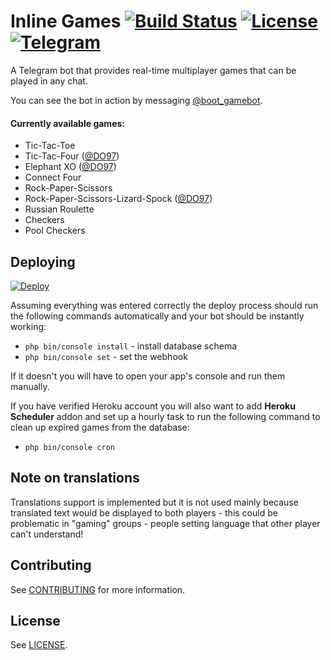 # Inline Games [![Build Status](https://travis-ci.org/jacklul/inlinegamesbot.svg?branch=master)](https://travis-ci.org/jacklul/inlinegamesbot) [![License](https://img.shields.io/github/license/jacklul/inlinegamesbot.svg)](https://github.com/jacklul/inlinegamesbot/blob/master/LICENSE) [![Telegram](https://img.shields.io/badge/Telegram-%40boot_gamebot-blue.svg)](https://telegram.me/boot_gamebot)

A Telegram bot that provides real-time multiplayer games that can be played in any chat.

You can see the bot in action by messaging [@boot_gamebot](https://telegram.me/boot_gamebot).

#### Currently available games:

- Tic-Tac-Toe
- Tic-Tac-Four ([@DO97](https://github.com/DO97))
- Elephant XO ([@DO97](https://github.com/DO97))
- Connect Four
- Rock-Paper-Scissors
- Rock-Paper-Scissors-Lizard-Spock ([@DO97](https://github.com/DO97))
- Russian Roulette
- Checkers
- Pool Checkers

## Deploying

[![Deploy](https://www.herokucdn.com/deploy/button.svg)](https://heroku.com/deploy?template=https://github.com/jacklul/inlinegamesbot)

Assuming everything was entered correctly the deploy process should run the following commands automatically and your bot should be instantly working:
- `php bin/console install` - install database schema
- `php bin/console set` - set the webhook

If it doesn't you will have to open your app's console and run them manually.

If you have verified Heroku account you will also want to add **Heroku Scheduler** addon and set up a hourly task to run the following command to clean up expired games from the database:
- `php bin/console cron`

## Note on translations

Translations support is implemented but it is not used mainly because translated text would be displayed to both players - this could be problematic in "gaming" groups - people setting language that other player can't understand!

## Contributing

See [CONTRIBUTING](CONTRIBUTING.md) for more information.

## License

See [LICENSE](LICENSE).

